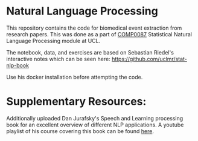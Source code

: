 # Natural Language Processing

This repository contains the code for biomedical event extraction from research papers. This was done as a part of [COMP0087](http://www.cs.ucl.ac.uk/?id=9944) Statistical Natural Language Processing module at UCL.

The notebook, data, and exercises are based on Sebastian Riedel's interactive notes which can be seen here: https://github.com/uclmr/stat-nlp-book

Use his docker installation before attempting the code. 

# Supplementary Resources:

Additionally uploaded Dan Jurafsky's Speech and Learning processing book for an excellent overview of different NLP applications. A youtube playlist of his course covering this book can be found [here](https://www.youtube.com/playlist?list=PLQiyVNMpDLKnZYBTUOlSI9mi9wAErFtFm).
